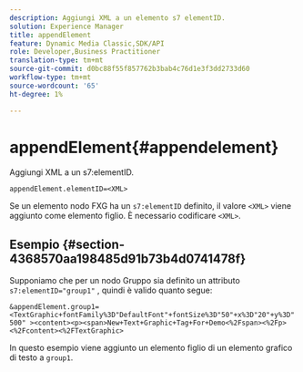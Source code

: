 ```yaml
---
description: Aggiungi XML a un elemento s7 elementID.
solution: Experience Manager
title: appendElement
feature: Dynamic Media Classic,SDK/API
role: Developer,Business Practitioner
translation-type: tm+mt
source-git-commit: d0bc88f55f857762b3bab4c76d1e3f3dd2733d60
workflow-type: tm+mt
source-wordcount: '65'
ht-degree: 1%

---
```



# appendElement{#appendelement}

Aggiungi XML a un s7:elementID.

`appendElement.elementID=<XML>`

Se un elemento nodo FXG ha un `s7:elementID` definito, il valore `<XML>` viene aggiunto come elemento figlio. È necessario codificare `<XML>`.

## Esempio {#section-4368570aa198485d91b73b4d0741478f}

Supponiamo che per un nodo Gruppo sia definito un attributo `s7:elementID="group1"` , quindi è valido quanto segue:

`&appendElement.group1=<TextGraphic+fontFamily%3D"DefaultFont"+fontSize%3D"50"+x%3D"20"+y%3D"500" ><content><p><span>New+Text+Graphic+Tag+For+Demo<%2Fspan><%2Fp><%2Fcontent><%2FTextGraphic>`

In questo esempio viene aggiunto un elemento figlio di un elemento grafico di testo a `group1`.
